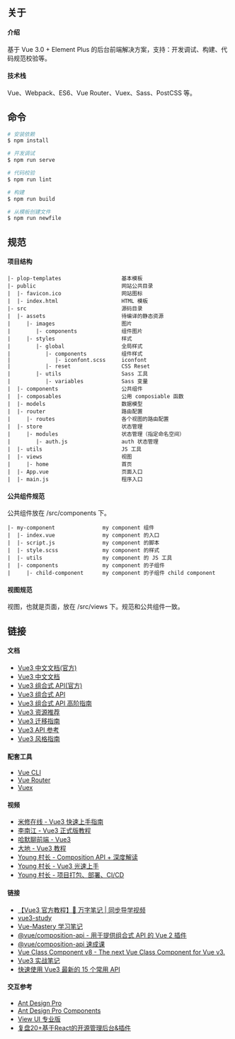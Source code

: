 ## 关于

#### 介绍

基于 Vue 3.0 + Element Plus 的后台前端解决方案，支持：开发调试、构建、代码规范校验等。

#### 技术栈

Vue、Webpack、ES6、Vue Router、Vuex、Sass、PostCSS 等。

## 命令

```bash
# 安装依赖
$ npm install

# 开发调试
$ npm run serve

# 代码校验
$ npm run lint

# 构建
$ npm run build

# 从模板创建文件
$ npm run newfile
```

## 规范

#### 项目结构

```
|- plop-templates                   基本模板
|- public                           网站公共目录
|  |- favicon.ico                   网站图标
|  |- index.html                    HTML 模板
|- src                              源码目录
|  |- assets                        待编译的静态资源
|     |- images                     图片
|        |- components              组件图片
|     |- styles                     样式
|        |- global                  全局样式
|           |- components           组件样式
|              |- iconfont.scss     iconfont
|           |- reset                CSS Reset
|        |- utils                   Sass 工具
|           |- variables            Sass 变量
|  |- components                    公共组件
|  |- composables                   公用 composiable 函数
|  |- models                        数据模型
|  |- router                        路由配置
|     |- routes                     各个视图的路由配置
|  |- store                         状态管理
|     |- modules                    状态管理（指定命名空间）
|        |- auth.js                 auth 状态管理
|  |- utils                         JS 工具
|  |- views                         视图
|     |- home                       首页
|  |- App.vue                       页面入口
|  |- main.js                       程序入口
```

#### 公共组件规范

公共组件放在 /src/components 下。

```
|- my-component               my component 组件
|  |- index.vue               my component 的入口
|  |- script.js               my component 的脚本
|  |- style.scss              my component 的样式
|  |- utils                   my component 的 JS 工具
|  |- components              my component 的子组件
|     |- child-component      my component 的子组件 child component
```

#### 视图规范

视图，也就是页面，放在 /src/views 下。规范和公共组件一致。

## 链接

#### 文档

- [Vue3 中文文档(官方)](https://v3.cn.vuejs.org/)
- [Vue3 中文文档](https://vue3js.cn/docs/zh/)
- [Vue3 组合式 API(官方)](https://composition-api.vuejs.org/zh/api.html)
- [Vue3 组合式 API](https://vue3js.cn/vue-composition-api/)
- [Vue3 组合式 API 高阶指南](https://vue3js.cn/docs/zh/guide/composition-api-introduction.html)
- [Vue3 资源推荐](https://vue3js.cn/)
- [Vue3 迁移指南](https://vue3js.cn/docs/zh/guide/migration/introduction.html)
- [Vue3 API 参考](https://vue3js.cn/docs/zh/api/)
- [Vue3 风格指南](https://vue3js.cn/docs/zh/style-guide/)

#### 配套工具

- [Vue CLI](https://cli.vuejs.org/migrating-from-v3/)
- [Vue Router](https://vue3js.cn/router4/)
- [Vuex](https://vue3js.cn/vuex/zh/)

#### 视频

- [米修在线 - Vue3 快速上手指南](https://www.bilibili.com/video/BV1HT4y137m3)
- [李南江 - Vue3 正式版教程](https://www.bilibili.com/video/BV14k4y117LL)
- [哈默聊前端 - Vue3](https://space.bilibili.com/492976859/video)
- [大地 - Vue3 教程](https://www.bilibili.com/video/BV1zt411e7fp)
- [Young 村长 - Composition API + 深度解读](https://www.bilibili.com/video/BV1my4y1m7sz)
- [Young 村长 - Vue3 光速上手](https://www.bilibili.com/video/BV1Wh411X7Xp)
- [Young 村长 - 项目打包、部署、CI/CD](https://www.bilibili.com/video/BV1Wh411X7Xp?p=30)

#### 链接

- [【Vue3 官方教程】🎄 万字笔记 | 同步导学视频 ](https://juejin.cn/post/6909247394904702984)
- [vue3-study](https://github.com/su37josephxia/vue3-study)
- [Vue-Mastery 学习笔记](https://www.yuque.com/nxtt7g/kompdt)
- [@vue/composition-api - 用于提供组合式 API 的 Vue 2 插件](https://github.com/vuejs/composition-api/blob/master/README.zh-CN.md)
- [@vue/composition-api 速成课](https://blog.csdn.net/frontend_frank/article/details/108786784)
- [Vue Class Component v8 - The next Vue Class Component for Vue v3.](https://github.com/vuejs/vue-class-component/tree/next)
- [Vue3 实战笔记](https://juejin.cn/post/6909632635665039367)
- [快速使用 Vue3 最新的 15 个常用 API](https://juejin.cn/post/6897030228867022856)

#### 交互参考

- [Ant Design Pro](https://pro.ant.design/zh-CN/)
- [Ant Design Pro Components](https://procomponents.ant.design/)
- [View UI 专业版](https://pro.iviewui.com/)
- [复盘20+基于React的开源管理后台&插件](https://juejin.cn/post/7304919237983404083)
